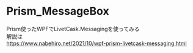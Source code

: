 # Prism_MessageBox
Prism使ったWPFでLivetCask.Messagingを使ってみる  
解説は  
https://www.nabehiro.net/2021/10/wpf-prism-livetcask-messaging.html
